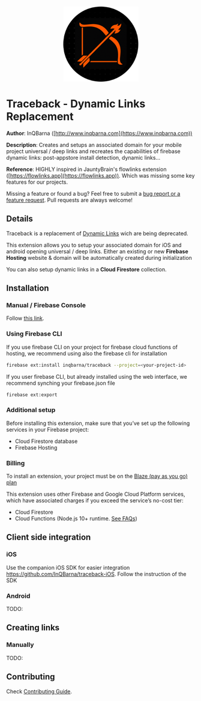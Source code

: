 <p align="center">
  <picture>
    <img width="200px" src="https://raw.githubusercontent.com/InQBarna/firebase-traceback-extension/refs/heads/main/icon.png" alt="Project icon">
  </picture>
</p>

# Traceback - Dynamic Links Replacement

**Author**: InQBarna ([http://www.inqbarna.com](https://www.inqbarna.com))

**Description**: Creates and setups an associated domain for your mobile project universal / deep links and recreates the capabilities of firebase dynamic links: post-appstore install detection, dynamic links...

**Reference**: HIGHLY inspired in JauntyBrain's flowlinks extension ([https://flowlinks.app](https://flowlinks.app)). Which was missing some key features for our projects.

Missing a feature or found a bug? Feel free to submit a [bug report or a feature request](https://github.com/InQBarna/firebase-traceback-extension/issues). Pull requests are always welcome!

## Details

Traceback is a replacement of [Dynamic Links](https://firebase.google.com/support/dynamic-links-faq) wich are being deprecated.

This extension allows you to setup your associated domain for iOS and android opening universal / deep links.
Either an existing or new **Firebase Hosting** website & domain will be automatically created during initialization

You can also setup dynamic links in a **Cloud Firestore** collection.

## Installation

### Manual / Firebase Console

Follow [this link](https://console.firebase.google.com/project/_/extensions/install?ref=inqbarna/traceback@0.1.1-beta.0).

### Using Firebase CLI

If you use firebase CLI on your project for firebase cloud functions of hosting, we recommend using also the firebase cli for installation

```bash
firebase ext:install inqbarna/traceback --project=<your-project-id>
```

If you user firebase CLI, but already installed using the web interface, we recommend synching your firebase.json file

```bash
firebase ext:export
```

### Additional setup

Before installing this extension, make sure that you’ve set up the following services in your Firebase project:

- Cloud Firestore database
- Firebase Hosting

### Billing

To install an extension, your project must be on the [Blaze (pay as you go) plan](https://firebase.google.com/pricing)

This extension uses other Firebase and Google Cloud Platform services, which have associated charges if you exceed the service’s no-cost tier:

- Cloud Firestore
- Cloud Functions (Node.js 10+ runtime. [See FAQs](https://firebase.google.com/support/faq#extensions-pricing))

## Client side integration

### iOS

Use the companion iOS SDK for easier integration https://github.com/InQBarna/traceback-iOS. Follow the instruction of the SDK

### Android

TODO:

## Creating links

### Manually

TODO:

## Contributing

Check [Contributing Guide](CONTRIBUTING.md).
